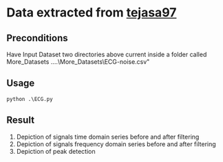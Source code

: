 # Data extracted from [tejasa97](https://github.com/tejasa97/ECG-Signal-Processing/tree/master) 

## Preconditions
Have Input Dataset two directories above current inside a folder called More_Datasets
..\..\More_Datasets\ECG-noise.csv"

## Usage
```
python .\ECG.py
```
## Result
1. Depiction of signals time domain series before and after filtering
2. Depiction of signals frequency domain series before and after filtering
3. Depiction of peak detection